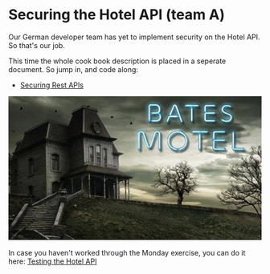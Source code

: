 # Securing the Hotel API (team A)

Our German developer team has yet to implement security on the Hotel API. So that's our job.

This time the whole cook book description is placed in a seperate document. So jump in, and code along:

- [Securing Rest APIs](../../setup/securitySetup.md)

![Bates hotel](./images/bates_hotel.jpg)

In case you haven't worked through the Monday exercise, you can do it here: [Testing the Hotel API](./Exercise_MonTue_HotelTest.md)